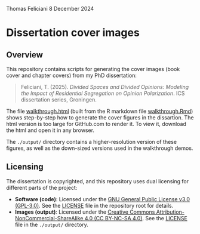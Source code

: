 
Thomas Feliciani
8 December 2024


# Dissertation cover images


## Overview

This repository contains scripts for generating the cover images (book cover and chapter covers) from my PhD dissertation:

> Feliciani, T. (2025). _Divided Spaces and Divided Opinions: Modeling the Impact of Residential Segregation on Opinion Polarization_. ICS dissertation series, Groningen.


The file [walkthrough.html](./walkthrough.html) (built from the R markdown file [walkthrough.Rmd](./walkthrough.Rmd)) shows step-by-step how to generate the cover figures in the dissartion. The html version is too large for GitHub.com to render it. To view it, download the html and open it in any browser.

The `./output/` directory contains a higher-resolution version of these figures, as well as the down-sized versions used in the walkthrough demos.


## Licensing

The dissertation is copyrighted, and this repository uses dual licensing for different parts of the project:

- **Software (code)**: Licensed under the [GNU General Public License v3.0 (GPL-3.0)](https://www.gnu.org/licenses/gpl-3.0.html). See the [LICENSE](./LICENSE) file in the repository root for details.
- **Images (output)**: Licensed under the [Creative Commons Attribution-NonCommercial-ShareAlike 4.0 (CC BY-NC-SA 4.0)](https://creativecommons.org/licenses/by-nc-sa/4.0/). See the [LICENSE](./output/LICENSE) file in the `./output/` directory.